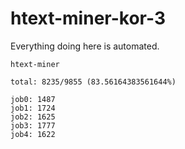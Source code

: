 # htext-miner-kor-3

Everything doing here is automated.

```
htext-miner

total: 8235/9855 (83.56164383561644%)

job0: 1487
job1: 1724
job2: 1625
job3: 1777
job4: 1622
```